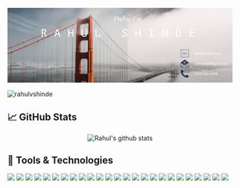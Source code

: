 <!-- ### Hi 👋 I am Rahul! -->
<!-- I am a Devops Engineer who is passionate about automating infrastructure. Few tech that I enjoy working in, are Python, Terraform, Ansible, Puppet, docker, and AWS. -->
<!-- Profile Views -->
[![Header](https://raw.githubusercontent.com/rahulvshinde/rahulvshinde/master/banner_short.png "Header")](https://rshinde.com/)
<p align="left"> <img src="https://komarev.com/ghpvc/?username=rahulvshinde&color=blue&style=plastic&label=Profile Views" alt="rahulvshinde" /> </p>

## &#x1f4c8; GitHub Stats
<!-- GitHub Stats -->
<p align="center"><img src="https://github-readme-stats.vercel.app/api?username=rahulvshinde&count_private=true&show_icons=true&theme=radical" alt="Rahul's github stats" /> </p>

## 🔧 Tools & Technologies

![](https://img.shields.io/badge/code-Python-informational?style=flat&logo=<LOGO_NAME>&logoColor=white&color=orange)
![](https://img.shields.io/badge/shell-Bash-informational?style=flat&logo=<LOGO_NAME>&logoColor=white&color=orange)
![](https://img.shields.io/badge/Cloud-AWS-informational?style=flat&logo=<LOGO_NAME>&logoColor=white&color=green)
![](https://img.shields.io/badge/Platform-Cloudstack-informational?style=flat&logo=<LOGO_NAME>&logoColor=white&color=ff69b4)
![](https://img.shields.io/badge/Platform-VMWare-informational?style=flat&logo=<LOGO_NAME>&logoColor=white&color=ff69b4)
![](https://img.shields.io/badge/Orchestration-Terraform-informational?style=flat&logo=<LOGO_NAME>&logoColor=white&color=blue)
![](https://img.shields.io/badge/Automation-Ansible-informational?style=flat&logo=<LOGO_NAME>&logoColor=white&color=brightgreen)
![](https://img.shields.io/badge/Automation-Puppet-informational?style=flat&logo=<LOGO_NAME>&logoColor=white&color=brightgreen)
![](https://img.shields.io/badge/Platform-Banstalk-informational?style=flat&logo=<LOGO_NAME>&logoColor=white&color=ff69b4)
![](https://img.shields.io/badge/Containerization-Docker-informational?style=flat&logo=<LOGO_NAME>&logoColor=white&color=yellowgreen)
![](https://img.shields.io/badge/Orchestration-Kubernetes-informational?style=flat&logo=<LOGO_NAME>&logoColor=white&color=lightgrey)
![](https://img.shields.io/badge/Database-MySQL-informational?style=flat&logo=<LOGO_NAME>&logoColor=white&color=ff69b4)
![](https://img.shields.io/badge/Database-PostgreSQL-informational?style=flat&logo=<LOGO_NAME>&logoColor=white&color=brightgreen)
![](https://img.shields.io/badge/VCS-Git-informational?style=flat&logo=<LOGO_NAME>&logoColor=white&color=ff69b4)
![](https://img.shields.io/badge/VCS-SVN-informational?style=flat&logo=<LOGO_NAME>&logoColor=white&color=ff69b4)
![](https://img.shields.io/badge/Logging-Splunk-informational?style=flat&logo=<LOGO_NAME>&logoColor=white&color=9cf)
![](https://img.shields.io/badge/OS-Linux-informational?style=flat&logo=<LOGO_NAME>&logoColor=white&color=red)
![](https://img.shields.io/badge/OS-Windows-informational?style=flat&logo=<LOGO_NAME>&logoColor=white&color=yellow)
![](https://img.shields.io/badge/Monitoring-Nagios-informational?style=flat&logo=<LOGO_NAME>&logoColor=white&color=2bbc8a)
![](https://img.shields.io/badge/Monitoring-CheckMK-informational?style=flat&logo=<LOGO_NAME>&logoColor=white&color=2bbc8a)
![](https://img.shields.io/badge/Monitoring-Prometheus-informational?style=flat&logo=<LOGO_NAME>&logoColor=white&color=2bbc8a)
![](https://img.shields.io/badge/Monitoring-Grafana-informational?style=flat&logo=<LOGO_NAME>&logoColor=white&color=2bbc8a)
![](https://img.shields.io/badge/Alerting-SNS-informational?style=flat&logo=<LOGO_NAME>&logoColor=white&color=blue)
![](https://img.shields.io/badge/Oncall-Pagerduty-informational?style=flat&logo=<LOGO_NAME>&logoColor=white&color=red)
![](https://img.shields.io/badge/Tools-Foreman-informational?style=flat&logo=<LOGO_NAME>&logoColor=white&color=red)

<!--
**rahulvshinde/rahulvshinde** is a ✨ _special_ ✨ repository because its `README.md` (this file) appears on your GitHub profile.

Here are some ideas to get you started:

- 🔭 I’m currently working on ...
- 🌱 I’m currently learning ...
- 👯 I’m looking to collaborate on ...
- 🤔 I’m looking for help with ...
- 💬 Ask me about ...
- 📫 How to reach me: ...
- 😄 Pronouns: ...
- ⚡ Fun fact: ...
-->

